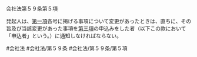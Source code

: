 会社法第５９条第５項

発起人は、[第一項](会社法＿＿＿＿第５９条第１項)各号に掲げる事項について変更があったときは、直ちに、その旨及び当該変更があった事項を[第三項](会社法＿＿＿＿第５９条第３項)の申込みをした者（以下この款において「申込者」という。）に通知しなければならない。

#会社法
#会社法/第５９条
#会社法/第５９条/第５項
